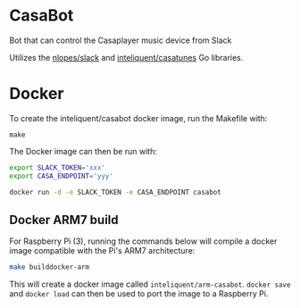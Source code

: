 # CasaBot
Bot that can control the Casaplayer music device from Slack

Utilizes the [nlopes/slack](https://github.com/nlopes/slack) and [inteliquent/casatunes](https://github.com/inteliquent/casatunes) Go libraries.
# Docker
To create the inteliquent/casabot docker image, run the Makefile with:
```
make
```
The Docker image can then be run with:
```bash
export SLACK_TOKEN='xxx'
export CASA_ENDPOINT='yyy'

docker run -d -e SLACK_TOKEN -e CASA_ENDPOINT casabot
```

## Docker ARM7 build
For Raspberry Pi (3), running the commands below will compile a docker image compatible with the Pi's ARM7 architecture:
```bash
make builddocker-arm
```
This will create a docker image called `inteliquent/arm-casabot`. `docker save` and `docker load` can then be used to port the image to a Raspberry Pi.
